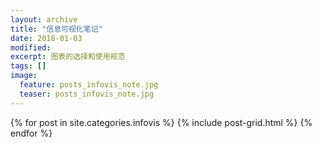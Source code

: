 ```yaml
---
layout: archive
title: "信息可视化笔记"
date: 2018-01-03
modified:
excerpt: 图表的选择和使用规范
tags: []
image: 
  feature: posts_infovis_note.jpg
  teaser: posts_infovis_note.jpg
---
```



<div class="tiles">
{% for post in site.categories.infovis %}
  {% include post-grid.html %}
{% endfor %}
</div><!-- /.tiles 把所有categories 有 infovisnotes 的列出來-->